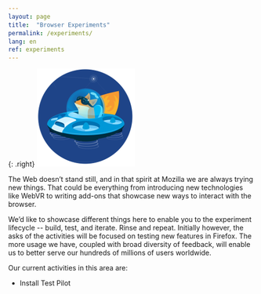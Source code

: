 ```yaml
---
layout: page
title:  "Browser Experiments"
permalink: /experiments/
lang: en
ref: experiments
---
```


{: .right}
![image](/asserts/img/test-pilot.png)

The Web doesn’t stand still, and in that spirit at Mozilla we are always trying new things. That could be everything from introducing new technologies like WebVR to writing add-ons that showcase new ways to interact with the browser.

We’d like to showcase different things here to enable you to the experiment lifecycle -- build, test, and iterate. Rinse and repeat. Initially however, the asks of the activities will be focused on testing new features in Firefox. The more usage we have, coupled with broad diversity of feedback, will enable us to better serve our hundreds of millions of users worldwide.

Our current activities in this area are:
* Install Test Pilot
